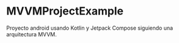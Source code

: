 # MVVMProjectExample
Proyecto android usando Kotlin y Jetpack Compose siguiendo una arquitectura MVVM. 
